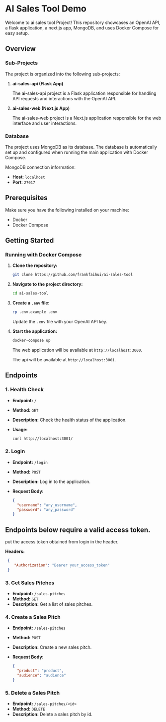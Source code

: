 # AI Sales Tool Demo

Welcome to ai sales tool Project! This repository showcases an OpenAI API, a flask application, a next.js app, MongoDB, and uses Docker Compose for easy setup.

## Overview

### Sub-Projects

The project is organized into the following sub-projects:

1. **ai-sales-api (Flask App)**

   The ai-sales-api project is a Flask application responsible for handling API requests and interactions with the OpenAI API.
2. **ai-sales-web (Next.js App)**

   The ai-sales-web project is a Next.js application responsible for the web interface and user interactions.

### Database

The project uses MongoDB as its database. The database is automatically set up and configured when running the main application with Docker Compose.

MongoDB connection information:

- **Host**: `localhost`
- **Port**: `27017`

## Prerequisites

Make sure you have the following installed on your machine:

- Docker
- Docker Compose

## Getting Started

### Running with Docker Compose

1. **Clone the repository:**

   ```bash
   git clone https://github.com/frankfaihui/ai-sales-tool
   ```

2. **Navigate to the project directory:**

    ```bash
    cd ai-sales-tool
    ```

3. **Create a `.env` file:**

    ```bash
    cp .env.example .env
    ```

    Update the `.env` file with your OpenAI API key.

4. **Start the application:**

    ```bash
    docker-compose up
    ```

    The web application will be available at `http://localhost:3000`.

    The api will be available at `http://localhost:3001`.

## Endpoints

### 1. Health Check

- **Endpoint:** `/`
- **Method:** `GET`
- **Description:** Check the health status of the application.
- **Usage:**

   ```bash
   curl http://localhost:3001/
   ```

### 2. Login

- **Endpoint:** `/login`
- **Method:** `POST`
- **Description:** Log in to the application.
- **Request Body:**

  ```json
  {
    "username": "any_username",
    "password": "any_password"
  }
  ```

## Endpoints below require a valid access token.

put the access token obtained from login in the header.

**Headers:**

  ```json
   {
      "Authorization": "Bearer your_access_token"
   }
   ```

### 3. Get Sales Pitches

- **Endpoint:** `/sales-pitches`
- **Method:** `GET`
- **Description:** Get a list of sales pitches.

### 4. Create a Sales Pitch

- **Endpoint:** `/sales-pitches`
- **Method:** `POST`
- **Description:** Create a new sales pitch.
- **Request Body:**

  ```json
  {
    "product": "product",
    "audience": "audience"
  }
  ```

### 5. Delete a Sales Pitch

- **Endpoint:** `/sales-pitches/<id>`
- **Method:** `DELETE`
- **Description:** Delete a sales pitch by id.
